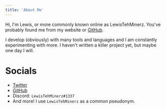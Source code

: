 ```yaml
---
title: 'About Me'
---
```


Hi, I'm Lewis, or more commonly known online as LewisTehMinerz. You've probably found me from my
website or [GitHub](https://github.com/LewisTehMinerz).

I develop (obviously) with many tools and languages and I am constantly experimenting with more. I
haven't written a killer project yet, but maybe one day I will.

# Socials
- [Twitter](https://twitter.com/LewisTehMinerz)
- [GitHub](https://github.com/LewisTehMinerz)
- Discord: `LewisTehMinerz#1337`
- And more! I use `LewisTehMinerz` as a common pseudonym.